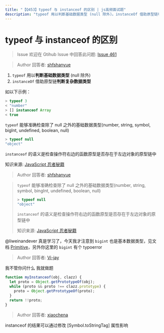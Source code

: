 ```yaml
---
title: "【Q453】typeof 与 instanceof 的区别 | js高频面试题"
description: "typeof 用以判断基础数据类型 (null 除外)。instanceOf 借助原型链判断复杂数据类型。  字节跳动面试题、阿里腾讯面试题、美团小米面试题。"
---
```


# typeof 与 instanceof 的区别

> Issue
> 欢迎在 Gtihub Issue 中回答此问题: [Issue 461](https://github.com/shfshanyue/Daily-Question/issues/461)

> Author
> 回答者: [shfshanyue](https://github.com/shfshanyue)

1. `typeof` 用以**判断基础数据类型** (null 除外)
2. `instanceOf` 借助原型链**判断复杂数据类型**

如以下示例：

```js
> typeof 3
< "number"
> [] instanceof Array
< true
```

`typeof` 能够准确检查除了 null 之外的基础数据类型(number, string, symbol, bigInt, undefined, boolean, null)

```javascript
> typeof null
"object"
```

`instanceof` 的语义是检查操作符右边的函数原型是否存在于左边对象的原型链中

知识来源: [JavaScript 忍者秘籍](https://book.douban.com/subject/30143702/)

> Author
> 回答者: [shfshanyue](https://github.com/shfshanyue)

> `typeof` 能够准确检查除了 null 之外的基础数据类型(number, string, symbol, bingInt, undefined, boolean, null)
>
> ```js
> > typeof null
> "object"
> ```
>
> `instanceof` 的语义是检查操作符右边的函数原型是否存在于左边对象的原型链中
>
> 知识来源: [JavaScript 忍者秘籍](https://book.douban.com/subject/30143702/)

@liweinandever 真是学习了，今天我才注意到 `bigint` 也是基本数据类型，见文档 [Primitive](https://developer.mozilla.org/en-US/docs/Glossary/Primitive)，另外你这里的 `bigint` 有个 typoerror

> Author
> 回答者: [Vi-jay](https://github.com/Vi-jay)

我不管你问什么 我就做题

```ts
function myInstanceof(obj, clazz) {
  let proto = Object.getPrototypeOf(obj);
  while (proto && proto !== clazz.prototype) {
    proto = Object.getPrototypeOf(proto);
  }
  return !!proto;
}
```

> Author
> 回答者: [xiaochena](https://github.com/xiaochena)

instanceof 的结果可以通过修改 [Symbol.toStringTag] 属性影响
